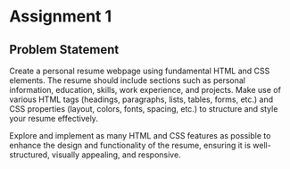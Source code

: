 # Assignment 1

## Problem Statement

Create a personal resume webpage using fundamental HTML and CSS elements. The resume should include sections such as personal information, education, skills, work experience, and projects. Make use of various HTML tags (headings, paragraphs, lists, tables, forms, etc.) and CSS properties (layout, colors, fonts, spacing, etc.) to structure and style your resume effectively.

Explore and implement as many HTML and CSS features as possible to enhance the design and functionality of the resume, ensuring it is well-structured, visually appealing, and responsive.
